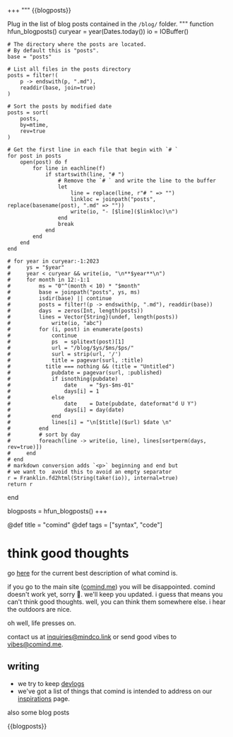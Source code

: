 +++
"""
    {{blogposts}}

Plug in the list of blog posts contained in the `/blog/` folder.
"""
function hfun_blogposts()
    curyear = year(Dates.today())
    io = IOBuffer()

    # The directory where the posts are located.
    # By default this is "posts".
    base = "posts"

    # List all files in the posts directory
    posts = filter!(
        p -> endswith(p, ".md"), 
        readdir(base, join=true)
    )

    # Sort the posts by modified date
    posts = sort(
        posts,
        by=mtime,
        rev=true
    )
    
    # Get the first line in each file that begin with `# `
    for post in posts
        open(post) do f
            for line in eachline(f)
                if startswith(line, "# ")
                    # Remove the `# ` and write the line to the buffer
                    let 
                        line = replace(line, r"# " => "")
                        linkloc = joinpath("posts", replace(basename(post), ".md" => ""))
                        write(io, "- [$line]($linkloc)\n")
                    end
                    break
                end
            end
        end
    end

    # for year in curyear:-1:2023
    #     ys = "$year"
    #     year < curyear && write(io, "\n**$year**\n")
    #     for month in 12:-1:1
    #         ms = "0"^(month < 10) * "$month"
    #         base = joinpath("posts", ys, ms)
    #         isdir(base) || continue
    #         posts = filter!(p -> endswith(p, ".md"), readdir(base))
    #         days  = zeros(Int, length(posts))
    #         lines = Vector{String}(undef, length(posts))
    #             write(io, "abc")
    #         for (i, post) in enumerate(posts)
    #             continue
    #             ps  = splitext(post)[1]
    #             url = "/blog/$ys/$ms/$ps/"
    #             surl = strip(url, '/')
    #             title = pagevar(surl, :title)
	# 			title === nothing && (title = "Untitled")
    #             pubdate = pagevar(surl, :published)
    #             if isnothing(pubdate)
    #                 date    = "$ys-$ms-01"
    #                 days[i] = 1
    #             else
    #                 date    = Date(pubdate, dateformat"d U Y")
    #                 days[i] = day(date)
    #             end
    #             lines[i] = "\n[$title]($url) $date \n"
    #         end
    #         # sort by day
    #         foreach(line -> write(io, line), lines[sortperm(days, rev=true)])
    #     end
    # end
    # markdown conversion adds `<p>` beginning and end but
    # we want to  avoid this to avoid an empty separator
    r = Franklin.fd2html(String(take!(io)), internal=true)
    return r
end

blogposts = hfun_blogposts()
+++

@def title = "comind"
@def tags = ["syntax", "code"]


# think good thoughts

go [here](/posts/what-is-comind) for the current best description of what comind is.

if you go to the main site ([comind.me](https://comind.me)) you will be disappointed. comind doesn't work yet, sorry 🤙. we'll keep you updated. i guess that means you can't think good thoughts. well, you can think them somewhere else. i hear the outdoors are nice.

oh well, life presses on.

contact us at [inquiries@mindco.link](mailto:inquiries@mindco.link) or send good vibes to [vibes@comind.me](mailto:vibes@comind.me).

## writing

- we try to keep [devlogs](/devlogs/)
- we've got a list of things that comind is intended to address on our [inspirations](/inspirations) page.

also some blog posts

{{blogposts}}
